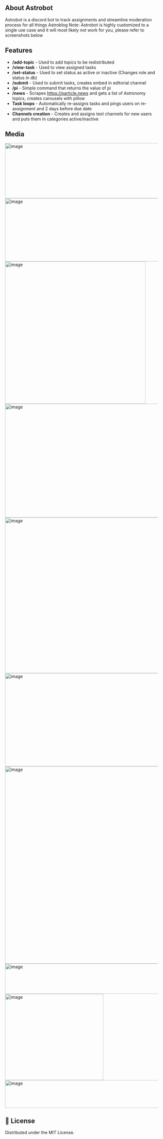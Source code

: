 About Astrobot
----------------------

Astrobot is a discord bot to track assignments and streamline moderation process for all things Astroblog
Note: Astrobot is highly customized to a single use case and it will most likely not work for you, please refer to screenshots below

Features
--------------

-   **/add-topic** - Used to add topics to be redistributed
-   **/view-task** - Used to view assigned tasks
-   **/set-status** - Used to set status as active or inactive (Changes role and status in db)
-   **/submit** - Used to submit tasks, creates embed in editorial channel
-   **/pi** - Simple command that returns the value of pi
-   **/news** - Scrapes https://particle.news and gets a list of Astronomy topics, creates carousels with pillow
-   **Task loops** - Automatically re-assigns tasks and pings users on re-assignment and 2 days before due date
-   **Channels creation** - Creates and assigns text channels for new users and puts them in categories active/inactive

Media
---------

<img width="1267" height="182" alt="image" src="https://github.com/user-attachments/assets/ec8acbc0-6f18-482b-804a-e5a286d22571" />
<img width="657" height="208" alt="image" src="https://github.com/user-attachments/assets/7197f69c-1982-491f-87c0-978fbf1b4f6c" />
<img width="463" height="469" alt="image" src="https://github.com/user-attachments/assets/ba7b92eb-29b9-43aa-9e96-aa271101a0af" />
<img width="662" height="375" alt="image" src="https://github.com/user-attachments/assets/33178233-f8fd-451b-853e-bd880ee71630" />
<img width="711" height="513" alt="image" src="https://github.com/user-attachments/assets/0665e3f3-20d2-469d-8d26-960a0d4eca7c" />
<img width="914" height="307" alt="image" src="https://github.com/user-attachments/assets/0ca73698-b9f3-49e1-ad4f-0f6923c89eb7" />
<img width="920" height="650" alt="image" src="https://github.com/user-attachments/assets/3d491964-0299-4d99-8d30-2728189f5dae" />
<img width="565" height="100" alt="image" src="https://github.com/user-attachments/assets/64361483-6645-4f1a-8b4d-af786264c49d" />
<img width="324" height="284" alt="image" src="https://github.com/user-attachments/assets/a98c5eb9-54e6-48c7-8f53-309e61d4c926" />
<img width="580" height="92" alt="image" src="https://github.com/user-attachments/assets/eab4d65d-5446-48a9-95c0-e3ec7301a534" />

📄 License
----------

Distributed under the MIT License. 
